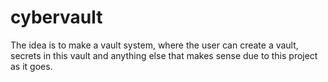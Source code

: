 # cybervault
The idea is to make a vault system, where the user can create a vault, secrets in this vault and anything else that makes sense due to this project as it goes.
